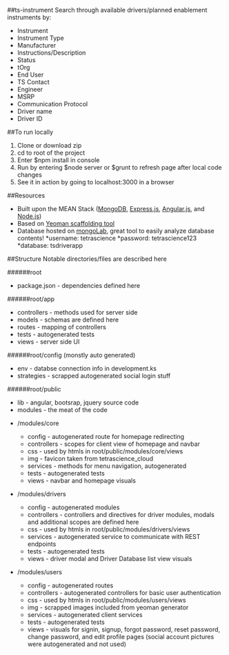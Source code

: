 ##ts-instrument
Search through available drivers/planned enablement instruments by:

- Instrument
- Instrument Type
- Manufacturer
- Instructions/Description
- Status
- tOrg
- End User
- TS Contact
- Engineer
- MSRP
- Communication Protocol
- Driver name
- Driver ID

##To run locally
1. Clone or download zip
2. cd to root of the project
3. Enter $npm install in console
4. Run by entering $node server or $grunt to refresh page after local code changes
5. See it in action by going to localhost:3000 in a browser

##Resources
- Built upon the MEAN Stack ([MongoDB](https://www.mongodb.com/), [Express.js](https://expressjs.com/), [Angular.js](https://github.com/angular/angular.js), and [Node.js](https://nodejs.org/en/))
- Based on [Yeoman scaffolding tool](http://yeoman.io/)
- Database hosted on [mongoLab](https://mlab.com/home), great tool to easily analyze database contents!
  *username: tetrascience
  *password: tetrascience123
  *database: tsdriverapp

##Structure
Notable directories/files are described here

######root
- package.json - dependencies defined here

######root/app
- controllers - methods used for server side
- models - schemas are defined here
- routes - mapping of controllers
- tests - autogenerated tests
- views - server side UI

######root/config (monstly auto generated)
- env - databse connection info in development.ks
- strategies - scrapped autogenerated social login stuff

######root/public
- lib - angular, bootsrap, jquery source code
- modules - the meat of the code
 * /modules/core
    - config - autogenerated route for homepage redirecting
    - controllers - scopes for client view of homepage and navbar
    - css - used by htmls in root/public/modules/core/views
    - img - favicon taken from tetrascience_cloud
    - services - methods for menu navigation, autogenerated 
    - tests - autogenerated tests
    - views - navbar and homepage visuals
  
  * /modules/drivers
    - config - autogenerated modules
    - controllers - controllers and directives for driver modules, modals and additional scopes are defined here
    - css - used by htmls in root/public/modules/drivers/views
    - services - autogenerated service to communicate with REST endpoints
    - tests - autogenerated tests
    - views - driver modal and Driver Database list view visuals
  
  * /modules/users
    - config - autogenerated routes
    - controllers - autogenerated controllers for basic user authentication
    - css - used by htmls in root/public/modules/users/views
    - img - scrapped images included from yeoman generator
    - services - autogenerated client services
    - tests - autogenerated tests
    - views - visuals for signin, signup, forgot password, reset password, change password, and edit profile pages (social account pictures were autogenerated and not used)
